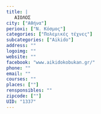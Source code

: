 ```yaml
---
title: |
   ΑΙΟΛΟΣ
city: ["Αθήνα"]
perioxi: ["Ν. Κόσμος"]
categories: ["Πολεμικές τέχνες"]
subcategories: ["Aikido"]
address: ""
logoimg: ""
website: ""
facebook: "www.aikidokobukan.gr/"
phone: ""
email: ""
courses: ""
places: [""]
rensponsibles: ""
zipcode: [""]
UID: "1337"
---
```




